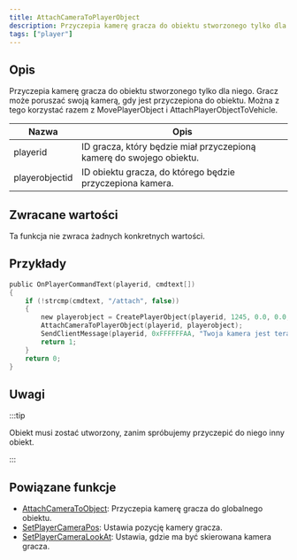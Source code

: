 ```yaml
---
title: AttachCameraToPlayerObject
description: Przyczepia kamerę gracza do obiektu stworzonego tylko dla niego.
tags: ["player"]
---
```


<VersionWarn version='SA-MP 0.3e' />

## Opis

Przyczepia kamerę gracza do obiektu stworzonego tylko dla niego. Gracz może poruszać swoją kamerą, gdy jest przyczepiona do obiektu. Można z tego korzystać razem z MovePlayerObject i AttachPlayerObjectToVehicle.

| Nazwa          | Opis                                                                 |
| -------------- | -------------------------------------------------------------------- |
| playerid       | ID gracza, który będzie miał przyczepioną kamerę do swojego obiektu. |
| playerobjectid | ID obiektu gracza, do którego będzie przyczepiona kamera.            |

## Zwracane wartości

Ta funkcja nie zwraca żadnych konkretnych wartości.

## Przykłady

```c
public OnPlayerCommandText(playerid, cmdtext[])
{
    if (!strcmp(cmdtext, "/attach", false))
    {
        new playerobject = CreatePlayerObject(playerid, 1245, 0.0, 0.0, 3.0, 0.0, 0.0, 0.0);
        AttachCameraToPlayerObject(playerid, playerobject);
        SendClientMessage(playerid, 0xFFFFFFAA, "Twoja kamera jest teraz przyczepiona do obiektu.");
        return 1;
    }
    return 0;
}
```

## Uwagi

:::tip

Obiekt musi zostać utworzony, zanim spróbujemy przyczepić do niego inny obiekt.

:::

## Powiązane funkcje

- [AttachCameraToObject](AttachCameraToObject.md): Przyczepia kamerę gracza do globalnego obiektu.
- [SetPlayerCameraPos](SetPlayerCameraPos.md): Ustawia pozycję kamery gracza.
- [SetPlayerCameraLookAt](SetPlayerCameraLookAt.md): Ustawia, gdzie ma być skierowana kamera gracza.
